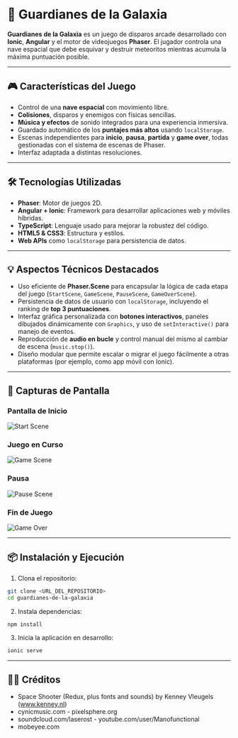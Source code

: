 # 🚀 Guardianes de la Galaxia

**Guardianes de la Galaxia** es un juego de disparos arcade desarrollado con **Ionic**, **Angular** y el motor de videojuegos **Phaser**. El jugador controla una nave espacial que debe esquivar y destruir meteoritos mientras acumula la máxima puntuación posible.

---

## 🎮 Características del Juego

- Control de una **nave espacial** con movimiento libre.
- **Colisiones**, disparos y enemigos con físicas sencillas.
- **Música y efectos** de sonido integrados para una experiencia inmersiva.
- Guardado automático de los **puntajes más altos** usando `localStorage`.
- Escenas independientes para **inicio**, **pausa**, **partida** y **game over**, todas gestionadas con el sistema de escenas de Phaser.
- Interfaz adaptada a distintas resoluciones.

---

## 🛠️ Tecnologías Utilizadas

- **Phaser**: Motor de juegos 2D.
- **Angular + Ionic**: Framework para desarrollar aplicaciones web y móviles híbridas.
- **TypeScript**: Lenguaje usado para mejorar la robustez del código.
- **HTML5 & CSS3**: Estructura y estilos.
- **Web APIs** como `localStorage` para persistencia de datos.

---

## 💡 Aspectos Técnicos Destacados

- Uso eficiente de **Phaser.Scene** para encapsular la lógica de cada etapa del juego (`StartScene`, `GameScene`, `PauseScene`, `GameOverScene`).
- Persistencia de datos de usuario con `localStorage`, incluyendo el ranking de **top 3 puntuaciones**.
- Interfaz gráfica personalizada con **botones interactivos**, paneles dibujados dinámicamente con `Graphics`, y uso de `setInteractive()` para manejo de eventos.
- Reproducción de **audio en bucle** y control manual del mismo al cambiar de escena (`music.stop()`).
- Diseño modular que permite escalar o migrar el juego fácilmente a otras plataformas (por ejemplo, como app móvil con Ionic).

---

## 🧪 Capturas de Pantalla

### Pantalla de Inicio  
![Start Scene](imgs/inicio.png)

### Juego en Curso  
![Game Scene](imgs/game.png)

### Pausa  
![Pause Scene](imgs/pausa.png)

### Fin de Juego  
![Game Over](imgs/gameover.png)

---

## 📦 Instalación y Ejecución

1. Clona el repositorio:
```bash
git clone <URL_DEL_REPOSITORIO>
cd guardianes-de-la-galaxia
```

2. Instala dependencias:
```bash
npm install
```

3. Inicia la aplicación en desarrollo:
```bash
ionic serve
```

---

## 🧑‍🎨 Créditos

- Space Shooter (Redux, plus fonts and sounds) by Kenney Vleugels (www.kenney.nl)
- cynicmusic.com - pixelsphere.org
- soundcloud.com/laserost - youtube.com/user/Manofunctional
- mobeyee.com